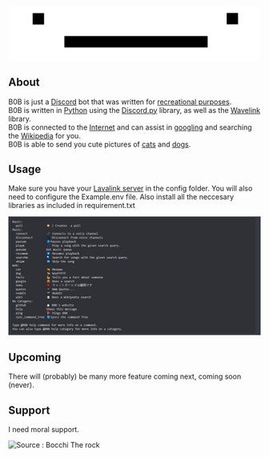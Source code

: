 ![B0B](assets/B0B.jpg)

##  About

B0B is just a [Discord][discord] bot that was written for [recreational purposes][recreation].<br>
B0B is written in [Python][python] using the [Discord.py][discordpy] library, as well as the [Wavelink][wavelink] library. <br>
B0B is connected to the [Internet][internet] and can assist in [googling][google] and searching the [Wikipedia][wikipedia] for you.<br>
B0B is able to send you cute pictures of [cats][cat] and [dogs][dog].

## Usage
  Make sure you have your [Lavalink server][lavalink] in the config folder.
 You will also need to configure the Example.env file. Also install all the neccesary libraries as included in requirement.txt

![A screenshot of 'help', because I'm too lazy to construct a table](assets/Usage.jpg)

## Upcoming
There will (probably) be many more feature coming next, coming soon (never).

## Support
I need moral support.
<p>
  <img src="https://user-images.githubusercontent.com/23694752/211190911-38b6da60-c1e4-48a8-a3c3-68e90b9ddbfa.gif" width="800" height="40" alt="Source : Bocchi The rock" />
<p>


<!------ LINKS ------>
<!--- Concepts --->
[recreation]:https://en.wikipedia.org/wiki/Recreation
[internet]:https://en.wikipedia.org/wiki/Internet
[discord]:https://discord.com/
[google]:https://www.google.com/
[wikipedia]:https://en.wikipedia.org/wiki/Wikipedia
[cat]:https://en.meming.world/images/en/b/b9/Cursed_Cat.jpg
[dog]:https://en.wikipedia.org/wiki/Man%27s_best_friend

<!--- Github ---->
[python]:https://www.python.org/
[discordpy]: https://github.com/Rapptz/discord.py
[wavelink]: https://github.com/PythonistaGuild/Wavelink
[lavalink]:https://github.com/freyacodes/Lavalink#server-configuration
